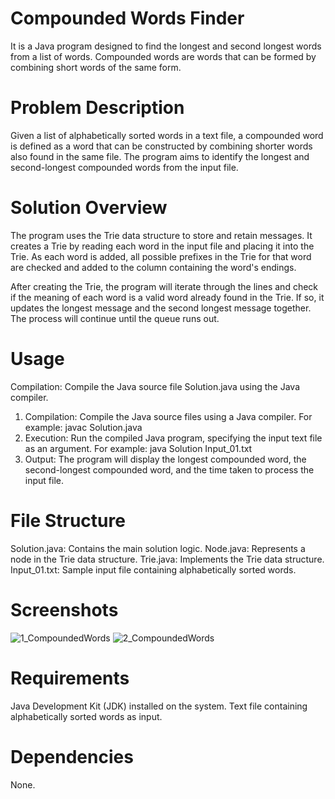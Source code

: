 # Compounded Words Finder
It is a Java program designed to find the longest and second longest words from a list of words. Compounded words are words that can be formed by combining short words of the same form.

# Problem Description
Given a list of alphabetically sorted words in a text file, a compounded word is defined as a word that can be constructed by combining shorter words also found in the same file. The program aims to identify the longest and second-longest compounded words from the input file.

# Solution Overview
The program uses the Trie data structure to store and retain messages. It creates a Trie by reading each word in the input file and placing it into the Trie. As each word is added, all possible prefixes in the Trie for that word are checked and added to the column containing the word's endings.

After creating the Trie, the program will iterate through the lines and check if the meaning of each word is a valid word already found in the Trie. If so, it updates the longest message and the second longest message together. The process will continue until the queue runs out.

# Usage
Compilation: Compile the Java source file Solution.java using the Java compiler.
1. Compilation: Compile the Java source files using a Java compiler. For example: javac Solution.java
2. Execution: Run the compiled Java program, specifying the input text file as an argument. For example: java Solution Input_01.txt
3. Output: The program will display the longest compounded word, the second-longest compounded word, and the time taken to process the input file.

# File Structure
Solution.java: Contains the main solution logic.
Node.java: Represents a node in the Trie data structure.
Trie.java: Implements the Trie data structure.
Input_01.txt: Sample input file containing alphabetically sorted words.

# Screenshots
![1_CompoundedWords](https://github.com/PranavChaturvedi26/Word_Composition/assets/72809454/c3f12774-f2ab-4605-9b22-7d985300805e)
![2_CompoundedWords](https://github.com/PranavChaturvedi26/Word_Composition/assets/72809454/83e3c035-c02b-4a9e-930b-1b510d354d1c)


# Requirements
Java Development Kit (JDK) installed on the system.
Text file containing alphabetically sorted words as input.
# Dependencies
None.
